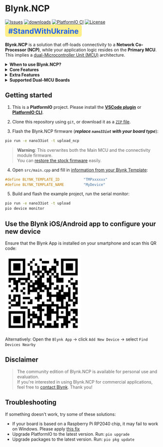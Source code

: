 
# Blynk.NCP

[![Issues](https://img.shields.io/github/issues/blynkkk/BlynkNcpExample.svg)](https://github.com/blynkkk/BlynkNcpExample/issues)
[![downloads](https://img.shields.io/github/downloads/blynkkk/BlynkNcpDriver/total)](https://github.com/blynkkk/BlynkNcpDriver/releases/latest)
[![PlatformIO CI](https://img.shields.io/github/actions/workflow/status/blynkkk/BlynkNcpExample/build.yml)](https://github.com/blynkkk/BlynkNcpExample/actions/workflows/build.yml)
[![License](https://img.shields.io/github/license/blynkkk/BlynkNcpExample?color=blue)](LICENSE)
[![Stand With Ukraine](https://raw.githubusercontent.com/vshymanskyy/StandWithUkraine/main/badges/StandWithUkraine.svg)](https://stand-with-ukraine.pp.ua)

**Blynk.NCP** is a solution that off-loads connectivity to a **Network Co-Processor (NCP)**, while your application logic resides on the **Primary MCU**. This implies a [dual-Microcontroller Unit (MCU)](https://docs.google.com/presentation/d/1aP2sQWB0J9EWj8Y1h5qeyfm2aFwaNSUKnCE-k7zxVnk/present) architecture.

<details><summary><b>When to use Blynk.NCP?</b></summary>

Using Blynk.NCP is recommended if one of these is true:

- You have one of the [supported dual-MCU](#supported-boards) boards and want connect it to Blynk
- You're building a new IoT product with specific requirements for the Primary MCU, so you're adding a separate connectivity module
- You are using Blynk for retrofitting your existing products
- You have included an **AT command**-based module, but you struggle to make it work right or to achieve your product goals
- You are looking for **ridiculously low** risks, integration efforts, and time to market, along with **improved reliability** of your products

</details>

<details><summary><b>Core Features</b></summary>

- **Blynk.Inject**: connect your devices easily using [<img src="https://cdn.rawgit.com/simple-icons/simple-icons/develop/icons/googleplay.svg" width="16" height="16" /> Android App](https://play.google.com/store/apps/details?id=cloud.blynk),
[<img src="https://cdn.rawgit.com/simple-icons/simple-icons/develop/icons/apple.svg" width="16" height="16" /> iOS App](https://apps.apple.com/us/app/blynk-iot/id1559317868) or [🌐 Web Dashboard](https://blynk.cloud)
  - `BLE`-assisted device provisioning for the best end-user experience
  - `WiFiAP`-based provisioning for devices without BLE support
  - **Network Manager**: WiFi (up to 16 saved networks), Ethernet, Cellular (depending on the hardware)
  - Advanced network connection troubleshooting
- Secure **Blynk.Cloud** connection that provides simple API for:
  - Data transfer with Virtual Pins, reporting Events, and accessing Metadata
  - `Time`, `Timezone` and `Location`, with an ability to track local time when the device is offline, including DST transitions
- **Blynk.Air** - automatic Over The Air firmware updates using Web Dashboard
  - Both NCP and the Primary MCU firmware updates
  - Direct firmware upgrade using iOS/Android App, before device activation

</details>

<details><summary><b>Extra Features</b></summary>

Additional services that can be provided by the Blynk.NCP:
- `⏳ soon` Persistent automation scenarios - work even if the device is offline
- `⏳ soon` Non-volatile storage for [Preferences](https://github.com/vshymanskyy/Preferences) library
- `✅ ready` NCP-assisted [fail-safe OTA updates](https://github.com/blynkkk/BlynkNcpDriver/blob/main/docs/Firmware%20Upgrade.md#ncp-assisted-fail-safe-ota-updates)
- `✅ ready` Connectivity-related **device state indication** - requires a monochrome/RGB/addressable LED attached to the NCP
- `✅ ready` **User button** (also used for configuration reset) - requires a momentary push button attached to the NCP
- `✅ ready` **Factory testing** and provisioning
- `🤔 later` File System storage
- `🤔 later` Generic UDP/TCP/TLS socket API

</details>

<details><summary><b>Supported Dual-MCU Boards</b></summary>

This example project is compatible with a set of ready-to-use Dual-MCU boards:

Board                            |                 | 🔄 MCU / NCP   | 🌐            | ⚙️      | 🗃️
:--                              | ---             | :---           | :---         | :---    | :---
[UNO R4 WiFi][1]                 | `unoR4wifi`     | `⏳ / ✅`      | WiFi 2.4     | BLE     | 4.25 MB
[Portenta C33][2]                | `portentaC33`   | `⏳ / ✅`      | WiFi 2.4     | BLE     | 512 KB
[Nano RP2040 Connect][3]         | `rp2040connect` | `✅ / ❌`      | WiFi 2.4     | BLE     | 384 KB
[Nano 33 IoT][4]                 | `nano33iot`     | `✅ / ❌`      | WiFi 2.4     | BLE     | 384 KB
[MKR WiFi 1010][5]               | `mkrwifi1010`   | `✅ / ❌`      | WiFi 2.4     | BLE     | 384 KB
[T-PicoC3][6]                    | `t_pico_c3`     | `✅ / ✅`      | WiFi 2.4     | BLE     | 512 KB
[RPi Pico][7] + [ESP8266][8]     | `pico_esp8266`  | `✅ / ✅`      | WiFi 2.4     | WiFiAP  | 1000 KB
[Wio Terminal][9]                | `⏳`            | `✅ / ❔`      | WiFi 2.4/5   | BLE     | ❔

🔄 Over-the-Air Updates, 🌐 Connectivity, ⚙️ Provisioning, 🗃️ File System

You can also [add one of the supported connectivity modules](docs/BuildYourOwn.md) to your own board.

</details>

## Getting started

1. This is a **PlatformIO** project. Please install the [**VSCode plugin**][pio_vscode] or [**PlatformIO CLI**][pio_cli].

2. Clone this repository using `git`, or download it as a [`ZIP` file](https://github.com/blynkkk/BlynkNcpExample/archive/refs/heads/main.zip).

3. Flash the Blynk.NCP firmware (***replace `nano33iot` with your board type***):

```sh
pio run -e nano33iot -t upload_ncp
```

> __Warning__: This overwrites both the Main MCU and the connectivity module firmware.  
> You can [restore the stock firmware][restore] easily.

4. Open `src/main.cpp` and fill in [information from your Blynk Template](https://bit.ly/BlynkInject):

```cpp
#define BLYNK_TEMPLATE_ID           "TMPxxxxxx"
#define BLYNK_TEMPLATE_NAME         "MyDevice"
```

5. Build and flash the example project, run the serial monitor:

```sh
pio run -e nano33iot -t upload
pio device monitor
```

## Use the Blynk iOS/Android app to configure your new device

Ensure that the Blynk App is installed on your smartphone and scan this QR code:

<img alt="Add New Device QR" src="./docs/Images/AddNewDeviceQR.png" width="250" />

Alternatively: Open the `Blynk App` -> click `Add New Device` -> select `Find Devices Nearby`

## Disclaimer

> The community edition of Blynk.NCP is available for personal use and evaluation.  
> If you're interested in using Blynk.NCP for commercial applications, feel free to [contact Blynk][blynk_sales]. Thank you!

## Troubleshooting

If something doesn't work, try some of these solutions:
- If your board is based on a Raspberry Pi RP2040 chip, it may fail to work on Windows. Please apply [this fix][fix_windows_rp2040]
- Upgrade PlatformIO to the latest version. Run: `pio upgrade`
- Upgrade packages to the latest version. Run: `pio pkg update`


[blynk_sales]: https://blynk.io/en/contact-us-business
[pio_vscode]: https://docs.platformio.org/en/stable/integration/ide/vscode.html#ide-vscode
[pio_cli]: https://docs.platformio.org/en/stable/core/index.html
[restore]: ./docs/RestoreFirmware.md
[arduino_ide]: https://github.com/blynkkk/blynk-library/blob/master/examples/Blynk.Edgent/Edgent_NCP/Edgent_NCP.ino
[fix_windows_rp2040]: https://arduino-pico.readthedocs.io/en/latest/platformio.html#important-steps-for-windows-users-before-installing

[1]: https://store-usa.arduino.cc/products/uno-r4-wifi
[2]: https://store-usa.arduino.cc/products/portenta-c33
[3]: https://store-usa.arduino.cc/products/arduino-nano-rp2040-connect
[4]: https://store-usa.arduino.cc/products/arduino-nano-33-iot
[5]: https://store-usa.arduino.cc/products/arduino-mkr-wifi-1010
[6]: https://www.lilygo.cc/products/lilygo%C2%AE-t-picoc3-esp32-c3-rp2040-1-14-inch-lcd-st7789v
[7]: https://www.raspberrypi.com/products/raspberry-pi-pico
[8]: https://www.waveshare.com/pico-esp8266.htm
[9]: https://www.seeedstudio.com/Wio-Terminal-p-4509.html

